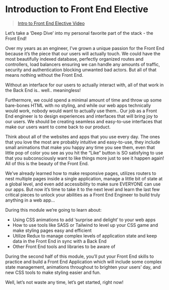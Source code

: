 # Introduction to Front End Elective

>[Intro to Front End Elective Video](https://www.loom.com/share/a34562c5a3684e6a9b3b36cb55a10de8)

Let’s take a ‘Deep Dive’ into my personal favorite part of the stack - the Front End!

Over my years as an engineer, I’ve grown a unique passion for the Front End because it’s the piece that our users will actually touch. We could have the most beautifully indexed database, perfectly organized routes and controllers, load balancers ensuring we can handle any amounts of traffic, security and authentication blocking unwanted bad actors. But all of that means nothing without the Front End.

Without an interface for our users to actually interact with, all of that work in the Back End is.. well.. meaningless!

Furthermore, we could spend a minimal amount of time and throw up some bare-bones HTML with no styling, and while our web apps technically would work, nobody would want to actually use them.. Our job as a Front End engineer is to design experiences and interfaces that will bring joy to our users. We should be creating seamless and easy-to-use interfaces that make our users want to come back to our product.

Think about all of the websites and apps that you use every day. The ones that you love the most are probably intuitive and easy-to-use, they include small animations that make you happy any time you see them, even that little pop of color you see as you hit the “Like” button is SO satisfying to use that you subconsciously want to like things more just to see it happen again! All of this is the beauty of the Front End.

We’ve already learned how to make responsive pages, utilizes routers to nest multiple pages inside a single application, manage a little bit of state at a global level, and even add accessibility to make sure EVERYONE can use our apps. But now it’s time to take it to the next level and learn the last few critical pieces to unlock your abilities as a Front End Engineer to build truly anything in a web app…

During this module we’re going to learn about:
- Using CSS animations to add ‘surprise and delight’ to your web apps
- How to use tools like SASS or Tailwind to level up your CSS game and make styling pages easy and efficient
- Utilize Redux to manage complex levels of application state and keep data in the Front End in sync with a Back End
- Other Front End tools and libraries to be aware of

During the second half of this module, you’ll put your Front End skills to practice and build a Front End Application which will include some complex state management, animations throughout to brighten your users’ day, and new CSS tools to make styling easier and fun.

Well, let’s not waste any time, let’s get started, right now!